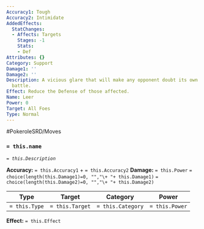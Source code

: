 ```yaml
---
Accuracy1: Tough
Accuracy2: Intimidate
AddedEffects:
  StatChanges:
  - Affects: Targets
    Stages: -1
    Stats:
    - Def
Attributes: {}
Category: Support
Damage1: ''
Damage2: ''
Description: A vicious glare that will make any opponent doubt its own strength in
  battle.
Effect: Reduce the Defense of those affected.
Name: Leer
Power: 0
Target: All Foes
Type: Normal
---
```


#PokeroleSRD/Moves

### `= this.name` 
*`= this.Description`*

**Accuracy:** `= this.Accuracy1` + `= this.Accuracy2`
**Damage:** `= this.Power` `= choice(length(this.Damage1)=0, "","\+ "+ this.Damage1)` `= choice(length(this.Damage2)=0, "","\+ "+ this.Damage2)`

| Type          | Target          | Category          | Power          |
| ------------- | --------------- | ----------------  | -------------- |
| `= this.Type` | `= this.Target` | `= this.Category` | `= this.Power` | 

**Effect:** `= this.Effect`